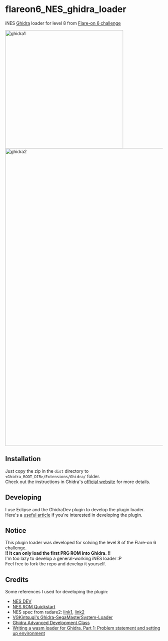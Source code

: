 # flareon6_NES_ghidra_loader
iNES [Ghidra](https://ghidra-sre.org/) loader for level 8 from [Flare-on 6 challenge](https://www.fireeye.com/blog/threat-research/2019/07/announcing-the-sixth-annual-flare-on-challenge.html)

<img width="377" alt="ghidra1" src="https://user-images.githubusercontent.com/4478350/65594754-fdbbb780-dfc5-11e9-83c5-3f76d0cca7f6.PNG">

<img width="950" alt="ghidra2" src="https://user-images.githubusercontent.com/4478350/65594774-00b6a800-dfc6-11e9-8127-19f1a857f000.PNG">


## Installation
Just copy the zip in the `dist` directory to `<Ghidra_ROOT_DIR>/Extensions/Ghidra/` folder.  
Check out the instructions in Ghidra's [official website](https://ghidra-sre.org/InstallationGuide.html#Extensions) for more details.  

## Developing  
I use Eclipse and the GhidraDev plugin to develop the plugin loader.  
Here's a [useful article](https://habr.com/en/post/443318/) if you're interested in developing the plugin.  

## Notice  
This plugin loader was developed for solving the level 8 of the Flare-on 6 challenge.  
**!! It can only load the first PRG ROM into Ghidra. !!**  
I'm too lazy to develop a general-working iNES loader :P  
Feel free to fork the repo and develop it yourself.  

## Credits  
Some references I used for developing the plugin:  
* [NES DEV](http://wiki.nesdev.com/w/index.php/INES)  
* [NES ROM Quickstart](https://sadistech.com/nesromtool/romdoc.html)  
* NES spec from radare2: [link1](https://github.com/radareorg/radare2/blob/master/libr/bin/p/bin_nes.c), [link2](https://github.com/radareorg/radare2/blob/master/libr/bin/format/nes/nes_specs.h)
* [VGKintsugi's Ghidra-SegaMasterSystem-Loader](https://github.com/VGKintsugi/Ghidra-SegaMasterSystem-Loader)  
* [Ghidra Advanced Development Class](https://ghidra.re/courses/GhidraClass/AdvancedDevelopment/GhidraAdvancedDevelopment.html)  
* [Writing a wasm loader for Ghidra. Part 1: Problem statement and setting up environment](https://habr.com/en/post/443318/)
